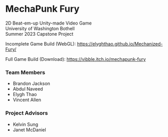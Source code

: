 # MechaPunk Fury  
2D Beat-em-up Unity-made Video Game  
University of Washington Bothell  
Summer 2023 Capstone Project  

Incomplete Game Build (WebGL): https://elyghthao.github.io/Mechanized-Fury/

Full Game Build (Download): https://vibble.itch.io/mechapunk-fury


### Team Members  
* Brandon Jackson  
* Abdul Naveed  
* Elygh Thao  
* Vincent Allen  
  
### Project Advisors  
* Kelvin Sung
* Janet McDaniel
